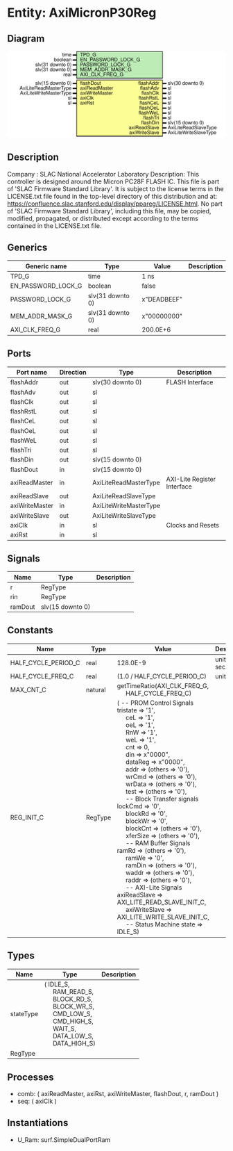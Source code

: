 # Entity: AxiMicronP30Reg

## Diagram

![Diagram](AxiMicronP30Reg.svg "Diagram")
## Description

Company    : SLAC National Accelerator Laboratory
Description: This controller is designed around the Micron PC28F FLASH IC.
This file is part of 'SLAC Firmware Standard Library'.
It is subject to the license terms in the LICENSE.txt file found in the
top-level directory of this distribution and at:
   https://confluence.slac.stanford.edu/display/ppareg/LICENSE.html.
No part of 'SLAC Firmware Standard Library', including this file,
may be copied, modified, propagated, or distributed except according to
the terms contained in the LICENSE.txt file.
## Generics

| Generic name       | Type             | Value       | Description |
| ------------------ | ---------------- | ----------- | ----------- |
| TPD_G              | time             | 1 ns        |             |
| EN_PASSWORD_LOCK_G | boolean          | false       |             |
| PASSWORD_LOCK_G    | slv(31 downto 0) | x"DEADBEEF" |             |
| MEM_ADDR_MASK_G    | slv(31 downto 0) | x"00000000" |             |
| AXI_CLK_FREQ_G     | real             | 200.0E+6    |             |
## Ports

| Port name      | Direction | Type                   | Description                 |
| -------------- | --------- | ---------------------- | --------------------------- |
| flashAddr      | out       | slv(30 downto 0)       | FLASH Interface             |
| flashAdv       | out       | sl                     |                             |
| flashClk       | out       | sl                     |                             |
| flashRstL      | out       | sl                     |                             |
| flashCeL       | out       | sl                     |                             |
| flashOeL       | out       | sl                     |                             |
| flashWeL       | out       | sl                     |                             |
| flashTri       | out       | sl                     |                             |
| flashDin       | out       | slv(15 downto 0)       |                             |
| flashDout      | in        | slv(15 downto 0)       |                             |
| axiReadMaster  | in        | AxiLiteReadMasterType  | AXI-Lite Register Interface |
| axiReadSlave   | out       | AxiLiteReadSlaveType   |                             |
| axiWriteMaster | in        | AxiLiteWriteMasterType |                             |
| axiWriteSlave  | out       | AxiLiteWriteSlaveType  |                             |
| axiClk         | in        | sl                     | Clocks and Resets           |
| axiRst         | in        | sl                     |                             |
## Signals

| Name    | Type             | Description |
| ------- | ---------------- | ----------- |
| r       | RegType          |             |
| rin     | RegType          |             |
| ramDout | slv(15 downto 0) |             |
## Constants

| Name                | Type    | Value                                                                                                                                                                                                                                                                                                                                                                                                                                                                                                                                                                                                                                                                                                                                                                                                                                                                                                                                                                                                                                                                                                                                                                                                                                                                                                                                                                                                                                                                                                                                                                                                                                                                                                                                                                                                                                                                                                                                                      | Description      |
| ------------------- | ------- | ---------------------------------------------------------------------------------------------------------------------------------------------------------------------------------------------------------------------------------------------------------------------------------------------------------------------------------------------------------------------------------------------------------------------------------------------------------------------------------------------------------------------------------------------------------------------------------------------------------------------------------------------------------------------------------------------------------------------------------------------------------------------------------------------------------------------------------------------------------------------------------------------------------------------------------------------------------------------------------------------------------------------------------------------------------------------------------------------------------------------------------------------------------------------------------------------------------------------------------------------------------------------------------------------------------------------------------------------------------------------------------------------------------------------------------------------------------------------------------------------------------------------------------------------------------------------------------------------------------------------------------------------------------------------------------------------------------------------------------------------------------------------------------------------------------------------------------------------------------------------------------------------------------------------------------------------------------- | ---------------- |
| HALF_CYCLE_PERIOD_C | real    |  128.0E-9                                                                                                                                                                                                                                                                                                                                                                                                                                                                                                                                                                                                                                                                                                                                                                                                                                                                                                                                                                                                                                                                                                                                                                                                                                                                                                                                                                                                                                                                                                                                                                                                                                                                                                                                                                                                                                                                                                                                                  | units of seconds |
| HALF_CYCLE_FREQ_C   | real    |  (1.0 / HALF_CYCLE_PERIOD_C)                                                                                                                                                                                                                                                                                                                                                                                                                                                                                                                                                                                                                                                                                                                                                                                                                                                                                                                                                                                                                                                                                                                                                                                                                                                                                                                                                                                                                                                                                                                                                                                                                                                                                                                                                                                                                                                                                                                               | units of Hz      |
| MAX_CNT_C           | natural |  getTimeRatio(AXI_CLK_FREQ_G,<br><span style="padding-left:20px"> HALF_CYCLE_FREQ_C)                                                                                                                                                                                                                                                                                                                                                                                                                                                                                                                                                                                                                                                                                                                                                                                                                                                                                                                                                                                                                                                                                                                                                                                                                                                                                                                                                                                                                                                                                                                                                                                                                                                                                                                                                                                                                                                                       |                  |
| REG_INIT_C          | RegType |  (       -- PROM Control Signals       tristate      => '1',<br><span style="padding-left:20px">       ceL           => '1',<br><span style="padding-left:20px">       oeL           => '1',<br><span style="padding-left:20px">       RnW           => '1',<br><span style="padding-left:20px">       weL           => '1',<br><span style="padding-left:20px">       cnt           => 0,<br><span style="padding-left:20px">       din           => x"0000",<br><span style="padding-left:20px">       dataReg       => x"0000",<br><span style="padding-left:20px">       addr          => (others => '0'),<br><span style="padding-left:20px">       wrCmd         => (others => '0'),<br><span style="padding-left:20px">       wrData        => (others => '0'),<br><span style="padding-left:20px">       test          => (others => '0'),<br><span style="padding-left:20px">       -- Block Transfer signals       lockCmd       => '0',<br><span style="padding-left:20px">       blockRd       => '0',<br><span style="padding-left:20px">       blockWr       => '0',<br><span style="padding-left:20px">       blockCnt      => (others => '0'),<br><span style="padding-left:20px">       xferSize      => (others => '0'),<br><span style="padding-left:20px">       -- RAM Buffer Signals       ramRd         => (others => '0'),<br><span style="padding-left:20px">       ramWe         => '0',<br><span style="padding-left:20px">       ramDin        => (others => '0'),<br><span style="padding-left:20px">       waddr         => (others => '0'),<br><span style="padding-left:20px">       raddr         => (others => '0'),<br><span style="padding-left:20px">       -- AXI-Lite Signals       axiReadSlave  => AXI_LITE_READ_SLAVE_INIT_C,<br><span style="padding-left:20px">       axiWriteSlave => AXI_LITE_WRITE_SLAVE_INIT_C,<br><span style="padding-left:20px">       -- Status Machine       state         => IDLE_S) |                  |
## Types

| Name      | Type                                                                                                                                                                                                                                                                                                                                                                                                   | Description |
| --------- | ------------------------------------------------------------------------------------------------------------------------------------------------------------------------------------------------------------------------------------------------------------------------------------------------------------------------------------------------------------------------------------------------------ | ----------- |
| stateType | ( IDLE_S,<br><span style="padding-left:20px"> RAM_READ_S,<br><span style="padding-left:20px"> BLOCK_RD_S,<br><span style="padding-left:20px"> BLOCK_WR_S,<br><span style="padding-left:20px"> CMD_LOW_S,<br><span style="padding-left:20px"> CMD_HIGH_S,<br><span style="padding-left:20px"> WAIT_S,<br><span style="padding-left:20px"> DATA_LOW_S,<br><span style="padding-left:20px"> DATA_HIGH_S)  |             |
| RegType   |                                                                                                                                                                                                                                                                                                                                                                                                        |             |
## Processes
- comb: ( axiReadMaster, axiRst, axiWriteMaster, flashDout, r,
                   ramDout )
- seq: ( axiClk )
## Instantiations

- U_Ram: surf.SimpleDualPortRam
